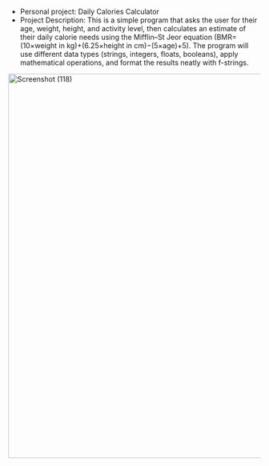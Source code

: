 - Personal project: Daily Calories Calculator
- Project Description: This is a simple program that asks the user for their age, weight, height, and activity level, then calculates an estimate of their daily calorie needs using the Mifflin–St Jeor equation (BMR=(10×weight in kg)+(6.25×height in cm)−(5×age)+5). The program will use different data types (strings, integers, floats, booleans), apply mathematical operations, and format the results neatly with f-strings. 
<img width="1366" height="768" alt="Screenshot (118)" src="https://github.com/user-attachments/assets/cd51bf5d-a415-40a5-8de8-6da7780c34d5" />
